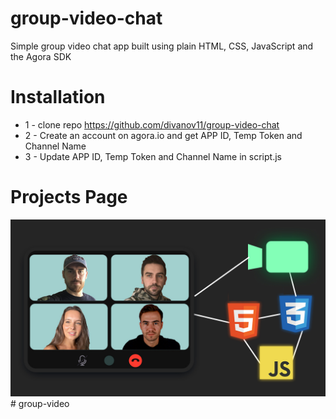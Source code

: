 # group-video-chat
Simple group video chat app built using plain HTML, CSS, JavaScript and the Agora SDK

# Installation
* 1 - clone repo https://github.com/divanov11/group-video-chat
* 2 - Create an account on agora.io and get APP ID, Temp Token and Channel Name
* 3 - Update APP ID, Temp Token and Channel Name in script.js


# Projects Page
<img src="./coverpic.jpg">  
# group-video
